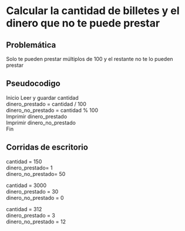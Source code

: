 # Calcular la cantidad de billetes y el dinero que no te puede prestar

## Problemática
Solo te pueden prestar múltiplos de 100 y el restante no te lo pueden prestar


## Pseudocodigo

Inicio
    Leer y guardar cantidad  
    dinero_prestado = cantidad / 100  
    dinero_no_prestado = cantidad % 100  
    Imprimir dinero_prestado  
    Imprimir dinero_no_prestado  
Fin

## Corridas de escritorio

cantidad = 150  
dinero_prestado= 1  
dinero_no_prestado= 50  

cantidad = 3000  
dinero_prestado = 30  
dinero_no_prestado = 0  

cantidad = 312  
dinero_prestado = 3  
dinero_no_prestado = 12  
